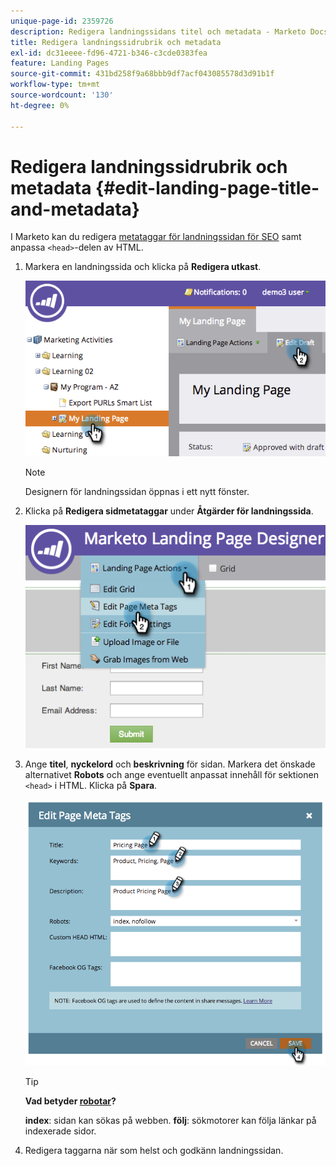 ```yaml
---
unique-page-id: 2359726
description: Redigera landningssidans titel och metadata - Marketo Docs - produktdokumentation
title: Redigera landningssidrubrik och metadata
exl-id: dc31eeee-fd96-4721-b346-c3cde0383fea
feature: Landing Pages
source-git-commit: 431bd258f9a68bbb9df7acf043085578d3d91b1f
workflow-type: tm+mt
source-wordcount: '130'
ht-degree: 0%

---
```


# Redigera landningssidrubrik och metadata {#edit-landing-page-title-and-metadata}

I Marketo kan du redigera [metataggar för landningssidan för SEO](https://www.w3schools.com/tags/tag_meta.asp) samt anpassa `<head>`-delen av HTML.

1. Markera en landningssida och klicka på **Redigera utkast**.

   ![](assets/image2014-9-17-11-3a39-3a21.png)

   >[!NOTE]
   >
   >Designern för landningssidan öppnas i ett nytt fönster.

1. Klicka på **Redigera sidmetataggar** under **Åtgärder för landningssida**.

   ![](assets/image2014-9-17-11-3a39-3a32.png)

1. Ange **titel**, **nyckelord** och **beskrivning** för sidan. Markera det önskade alternativet **Robots** och ange eventuellt anpassat innehåll för sektionen `<head>` i HTML. Klicka på **Spara**.

   ![](assets/image2014-9-17-11-3a39-3a50.png)

   >[!TIP]
   >
   >**Vad betyder [robotar](https://www.robotstxt.org/meta.html)?**
   >
   >**index**: sidan kan sökas på webben. **följ**: sökmotorer kan följa länkar på indexerade sidor.

1. Redigera taggarna när som helst och godkänn landningssidan.
